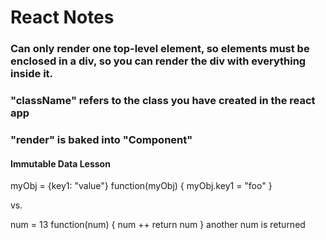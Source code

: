 # React Notes

### Can only render one top-level element, so elements must be enclosed in a div, so you can render the div with everything inside it.
### "className" refers to the class you have created in the react app
### "render" is baked into "Component"

#### Immutable Data Lesson
myObj = {key1: "value"}
function(myObj) {
  myObj.key1 = "foo"
}

vs.

num = 13
function(num) {
  num ++
  return num
}
another num is returned

